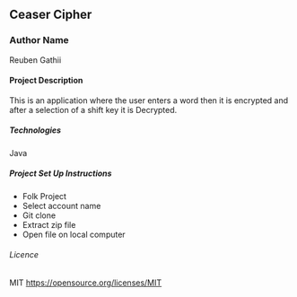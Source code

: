 ## Ceaser Cipher 

### Author Name
Reuben Gathii

#### Project Description
This is an application where the user enters a word then it is encrypted and after a selection of a shift key it is Decrypted.

##### Technologies 
Java 
##### Project Set Up Instructions
* Folk Project 
* Select account name 
* Git clone 
* Extract zip file
* Open file on local computer

###### Licence 
MIT https://opensource.org/licenses/MIT